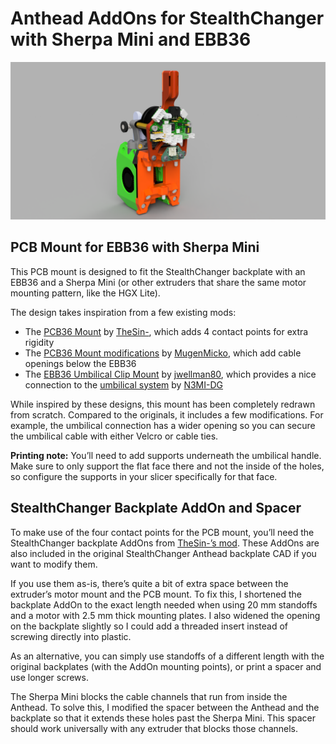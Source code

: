 # Anthead AddOns for StealthChanger with Sherpa Mini and EBB36

![assembled anthead with the AddOns](images/assembly.png)

## PCB Mount for EBB36 with Sherpa Mini

This PCB mount is designed to fit the StealthChanger backplate with an EBB36 and a Sherpa Mini (or other extruders that share the same motor mounting pattern, like the HGX Lite).

The design takes inspiration from a few existing mods:
- The [PCB36 Mount](https://github.com/DraftShift/StealthChanger/tree/main/UserMods/TheSin-/PCB36_Mount) by [TheSin-](https://github.com/TheSin-), which adds 4 contact points for extra rigidity
- The [PCB36 Mount modifications](https://github.com/DraftShift/StealthChanger/tree/main/UserMods/MugenMicko/Anthead%20Sherpa%20Mini%20EBB%2036%20PCB%20Mount) by [MugenMicko](https://github.com/MugenMicko), which add cable openings below the EBB36
- The [EBB36 Umbilical Clip Mount](https://github.com/jwellman80/VoronMods/tree/main/EBB36%20Umbilical%20Clip%20Mount) by [jwellman80](https://github.com/jwellman80), which provides a nice connection to the [umbilical system](https://github.com/DraftShift/CableManagement/tree/main/UserMods/N3MI-DG/Umbilical_plates_V2) by [N3MI-DG](https://github.com/N3MI-DG)

While inspired by these designs, this mount has been completely redrawn from scratch. Compared to the originals, it includes a few modifications. For example, the umbilical connection has a wider opening so you can secure the umbilical cable with either Velcro or cable ties.

**Printing note:** You’ll need to add supports underneath the umbilical handle. Make sure to only support the flat face there and not the inside of the holes, so configure the supports in your slicer specifically for that face.

## StealthChanger Backplate AddOn and Spacer

To make use of the four contact points for the PCB mount, you’ll need the StealthChanger backplate AddOns from [TheSin-’s mod](https://github.com/DraftShift/StealthChanger/tree/main/UserMods/TheSin-/PCB36_Mount). These AddOns are also included in the original StealthChanger Anthead backplate CAD if you want to modify them.

If you use them as-is, there’s quite a bit of extra space between the extruder’s motor mount and the PCB mount. To fix this, I shortened the backplate AddOn to the exact length needed when using 20 mm standoffs and a motor with 2.5 mm thick mounting plates. I also widened the opening on the backplate slightly so I could add a threaded insert instead of screwing directly into plastic.

As an alternative, you can simply use standoffs of a different length with the original backplates (with the AddOn mounting points), or print a spacer and use longer screws.

The Sherpa Mini blocks the cable channels that run from inside the Anthead. To solve this, I modified the spacer between the Anthead and the backplate so that it extends these holes past the Sherpa Mini. This spacer should work universally with any extruder that blocks those channels.
